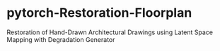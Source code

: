 # pytorch-Restoration-Floorplan
Restoration of Hand-Drawn Architectural Drawings using Latent Space Mapping with Degradation Generator
